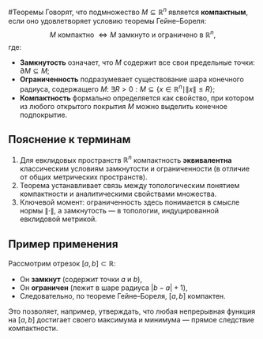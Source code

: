 #Теоремы 
Говорят, что подмножество $M \subseteq \mathbb{R}^n$ является **компактным**, если оно удовлетворяет условию теоремы Гейне–Бореля:
$$
M \text{ компактно } \iff M \text{ замкнуто и ограничено в } \mathbb{R}^n,
$$
где:
* **Замкнутость** означает, что $M$ содержит все свои предельные точки: $\partial M \subseteq M$;
* **Ограниченность** подразумевает существование шара конечного радиуса, содержащего $M$: $\exists R > 0 : M \subseteq \{ x \in \mathbb{R}^n \mid \|x\| \leq R \}$;
* **Компактность** формально определяется как свойство, при котором из любого открытого покрытия $M$ можно выделить конечное подпокрытие.

## Пояснение к терминам
1. Для евклидовых пространств $\mathbb{R}^n$ компактность **эквивалентна** классическим условиям замкнутости и ограниченности (в отличие от общих метрических пространств).
2. Теорема устанавливает связь между топологическим понятием компактности и аналитическими свойствами множества.
3. Ключевой момент: ограниченность здесь понимается в смысле нормы $\|\cdot\|$, а замкнутость — в топологии, индуцированной евклидовой метрикой.

## Пример применения
Рассмотрим отрезок $[a, b] \subset \mathbb{R}$:
* Он **замкнут** (содержит точки $a$ и $b$),
* Он **ограничен** (лежит в шаре радиуса $|b - a| + 1$),
* Следовательно, по теореме Гейне–Бореля, $[a, b]$ компактен.

Это позволяет, например, утверждать, что любая непрерывная функция на $[a, b]$ достигает своего максимума и минимума — прямое следствие компактности.